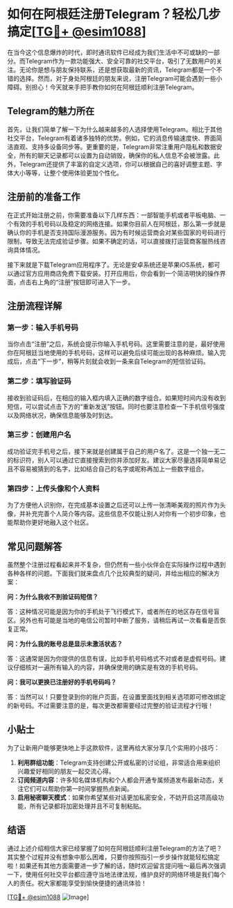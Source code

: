 # 如何在阿根廷注册Telegram？轻松几步搞定[[TG💪+ @esim1088](https://t.me/s/esim1088)]

在当今这个信息爆炸的时代，即时通讯软件已经成为我们生活中不可或缺的一部分。而Telegram作为一款功能强大、安全可靠的社交平台，吸引了无数用户的关注。无论你是想与朋友保持联系，还是想获取最新的资讯，Telegram都是一个不错的选择。然而，对于身处阿根廷的朋友来说，注册Telegram可能会遇到一些小障碍。别担心！今天就来手把手教你如何在阿根廷顺利注册Telegram。

## Telegram的魅力所在

首先，让我们简单了解一下为什么越来越多的人选择使用Telegram。相比于其他社交平台，Telegram有着诸多独特的优势。例如，它的消息传输速度快、界面简洁直观、支持多设备同步等。更重要的是，Telegram非常注重用户隐私和数据安全，所有的聊天记录都可以设置为自动销毁，确保你的私人信息不会被泄露。此外，Telegram还提供了丰富的自定义选项，你可以根据自己的喜好调整主题、字体大小等等，让整个使用体验更加个性化。

## 注册前的准备工作

在正式开始注册之前，你需要准备以下几样东西：一部智能手机或者平板电脑、一个有效的手机号码以及稳定的网络连接。如果你目前人在阿根廷，那么第一步就是确认你的手机是否支持国际漫游服务。因为有时候运营商会对某些国家的号码进行限制，导致无法完成验证步骤。如果不确定的话，可以直接拨打运营商客服热线咨询具体情况。

接下来就是下载Telegram应用程序了。无论是安卓系统还是苹果iOS系统，都可以通过官方应用商店免费下载安装。打开应用后，你会看到一个简洁明快的操作界面，点击右上角的“注册”按钮即可进入下一步。

## 注册流程详解

### 第一步：输入手机号码

当你点击“注册”之后，系统会提示你输入手机号码。这里需要注意的是，最好使用你在阿根廷当地使用的手机号码，这样可以避免后续可能出现的各种麻烦。输入完成后，点击“下一步”，稍等片刻就会收到一条来自Telegram的短信验证码。

### 第二步：填写验证码

接收到验证码后，在相应的输入框内填入正确的数字组合。如果短时间内没有收到短信，可以尝试点击下方的“重新发送”按钮。同时也要注意检查一下手机信号强度以及网络状况，确保信息能够及时到达。

### 第三步：创建用户名

成功验证完手机号之后，接下来就是创建属于自己的用户名了。这是一个独一无二的标识符，别人可以通过它直接搜索到你并添加好友。建议大家尽量选择简单易记且不容易被猜到的名字，比如结合自己的名字或昵称再加上一些数字组合。

### 第四步：上传头像和个人资料

为了方便他人识别你，在完成基本设置之后还可以上传一张清晰美观的照片作为头像，并补充完善个人简介等内容。这些信息不仅能让别人对你有一个初步印象，也能帮助你更好地融入这个社区。

## 常见问题解答

虽然整个注册过程看起来并不复杂，但仍然有一些小伙伴会在实际操作过程中遇到各种各样的问题。下面我们就来盘点几个比较典型的疑问，并给出相应的解决方案：

**问：为什么我收不到验证码短信？**

答：这种情况可能是因为你的手机处于飞行模式下，或者所在的地区存在信号盲区。另外也有可能是当地的电信公司暂时中断了服务，请稍后再试一次看看是否恢复正常。

**问：为什么我的账号总是显示未激活状态？**

答：这通常是因为你提供的信息有误，比如手机号码格式不对或者是虚假号码。建议仔细核对一遍所有输入的内容，并确保使用的确实是有效的手机号码。

**问：我可以更换已注册好的手机号码吗？**

答：当然可以！只要登录到你的账户页面，在设置里面找到相关选项即可修改绑定的新号码。不过需要注意的是，每次更改都需要经过完整的验证流程才行哦！

## 小贴士

为了让新用户能够更快地上手这款软件，这里再给大家分享几个实用的小技巧：

1. **利用群组功能**：Telegram支持创建公开或私密的讨论组，非常适合用来组织兴趣爱好相同的朋友一起交流心得。
2. **订阅频道内容**：许多知名媒体机构和个人都会开通专属频道发布最新动态，关注它们可以帮助你第一时间掌握热点新闻。
3. **启用秘密聊天模式**：如果你希望某些对话更加私密安全，不妨开启这项高级功能，所有记录都将加密处理并且不可复制粘贴。

## 结语

通过上述介绍相信大家已经掌握了如何在阿根廷顺利注册Telegram的方法了吧？其实整个过程并没有想象中那么困难，只要你按照指引一步步操作就能轻松搞定啦！如果还有其他方面需要进一步了解的话，随时欢迎留言提问哦～最后再次强调一下，使用任何社交平台都应遵守当地法律法规，维护良好的网络环境是我们每个人的责任。祝大家都能享受到愉快便捷的通讯体验！

[[TG💪+ @esim1088](https://t.me/s/esim1088) ![Image](https://i.postimg.cc/4NQfJmqS/Snipaste-2025-05-13-00-14-12.png)]